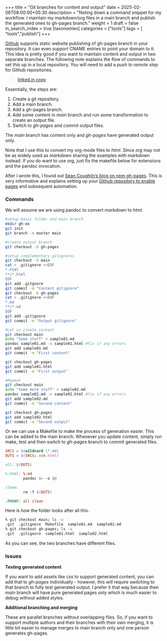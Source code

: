 +++
title = "Git branches for content and output"
date = 2025-02-06T08:00:00+05:30
description = "Noting down a command snippet for my workflow. I maintain my markdown/org files in a main branch and publish the generated ones to gh-pages branch."
weight = 1
draft = false
in_search_index = true
[taxonomies]
categories = ["tools"]
tags = [ "tools","publish"]
+++


[Github](https://www.github.com/) supports static website publishing of gh-pages branch in your repository. It can even support CNAME entries to point your domain to it. This idea is pretty good if you want to maintain content and output in two separate branches. The following note explains the flow of commands to set this up in a local repository. You will need to add a _push to remote step_ for Github repositories.

> [linked.in copy](https://www.linkedin.com/pulse/git-branches-content-output-satheesh-babu-vattekkat-7mmvc/) 
<!-- more -->

Essentially, the steps are:

1.  Create a git repository.
2.  Add a main branch.
3.  Add a gh-pages branch.
4.  Add some content in _main_ branch and run some transformation to create an output file.
5.  Switch to _gh-pages_ and commit output files.

The _main_ branch has content only and _gh-pages_ have generated output only.

Note that I use this to convert my org-mode files to _html_. Since _org_ may not be as widely used as _markdown_ sharing the examples with _markdown_ instead. If you do want to use _org_, just fix the makefile below for extensions and the pandoc invocation.

After I wrote this, I found out [Sean Coughlin’s blog on npm gh-pages](https://blog.seancoughlin.me/deploying-to-github-pages-using-gh-pages). This is very informative and explains setting up your [Github repository to enable pages](https://blog.seancoughlin.me/building-a-personal-website-with-github-pages) and subsequent automation.

### Commands

We will assume we are using pandoc to convert _markdown_ to _html_.

```sh
#setup basic folder and main branch
mkdir gh-ex
git init
git branch -m master main

#create output branch
git checkout -b gh-pages

#setup complementary gitignores
git checkout -b main
cat > .gitignore <<EOF
*.html
**/*.html
EOF
git add .gitgnore
git commit -m "Content gitignore"
git checkout -b gh-pages
cat > .gitignore <<EOF
*.md
**/*.md
EOF
git add .gitignore
git commit -m "Output gitignore"

#Let us create content
git checkout main
echo "Some stuff" > sample01.md
pandoc sample01.md -o sample01.html #fix if any errors
git add sample01.md
git commit -m "First content"

git checkout gh-pages
git add sample01.html
git commit -m "First output"

#Repeat
git checkout main
echo "Some more stuff" > sample02.md
pandoc sample02.md -o sample02.html #fix if any errors
git add sample02.md
git commit -m "Second content"

git checkout gh-pages
git add sample02.html
git commit -m "Second output"
```

Or we can use a Makefile to make the process of generation easier. This can be added to the main branch. Whenever you update content, simply run make, test and then switch to _gh-pages_ branch to commit generated files.

```makefile
SRCS = $(wildcard \*.md)
OUTS = $(SRCS:.md=.html)

all: $(OUTS)

%.html: %.md
        pandoc $< -o $@

clean:
        rm -f $(OUTS)

.PHONY: all clean
```

Here is how the folder looks after all this.

```sh
% git checkout main; ls -a
.git  .gitignore  Makefile  sample01.md  sample02.md
% git checkout gh-pages; ls -a
.git  .gitignore  sample01.html  sample02.html
```

As you can see, the two branches have different files.

### Issues

**Testing generated content**

If you want to add assets like _css_ to support generated content, you can add that to _gh-pages_ individually - however, this will require switching to that branch to fully test generated output. I prefer it that way because then _main_ branch will have pure generated pages only which is much easier to debug without added styles.

**Additional branching and merging**

These are parallel branches without overlapping files. So, if you want to support multiple authors and their branches with their own merging, it is little bit easier to manage merges to main branch only and one person generates gh-pages.
